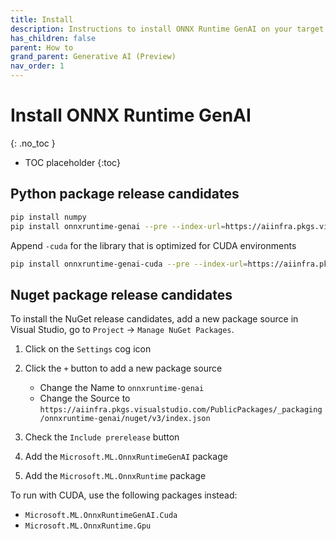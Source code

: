 ```yaml
---
title: Install
description: Instructions to install ONNX Runtime GenAI on your target platform in your environment
has_children: false
parent: How to
grand_parent: Generative AI (Preview)
nav_order: 1
---
```


# Install ONNX Runtime GenAI
{: .no_toc }

* TOC placeholder
{:toc}

## Python package release candidates

```bash
pip install numpy
pip install onnxruntime-genai --pre --index-url=https://aiinfra.pkgs.visualstudio.com/PublicPackages/_packaging/onnxruntime-genai/pypi/simple/
```

Append `-cuda` for the library that is optimized for CUDA environments

```bash
pip install onnxruntime-genai-cuda --pre --index-url=https://aiinfra.pkgs.visualstudio.com/PublicPackages/_packaging/onnxruntime-genai/pypi/simple/
```

## Nuget package release candidates

To install the NuGet release candidates, add a new package source in Visual Studio, go to `Project` -> `Manage NuGet Packages`.

1. Click on the `Settings` cog icon

2. Click the `+` button to add a new package source

   - Change the Name to `onnxruntime-genai`
   - Change the Source to `https://aiinfra.pkgs.visualstudio.com/PublicPackages/_packaging/onnxruntime-genai/nuget/v3/index.json`

3. Check the `Include prerelease` button

4. Add the `Microsoft.ML.OnnxRuntimeGenAI` package

5. Add the `Microsoft.ML.OnnxRuntime` package

To run with CUDA, use the following packages instead:

- `Microsoft.ML.OnnxRuntimeGenAI.Cuda`
- `Microsoft.ML.OnnxRuntime.Gpu`


   

